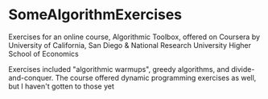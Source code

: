 # SomeAlgorithmExercises
Exercises for an online course, Algorithmic Toolbox, offered on Coursera by University of California, San Diego &amp; National Research University Higher School of Economics

Exercises included "algorithmic warmups", greedy algorithms, and divide-and-conquer. The course offered dynamic programming exercises as well, but I haven't gotten to those yet
